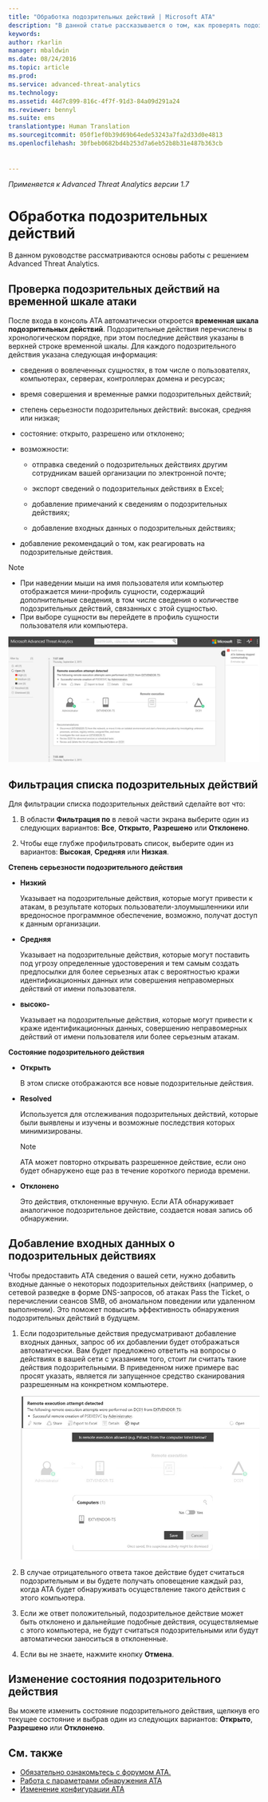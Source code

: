 ```yaml
---
title: "Обработка подозрительных действий | Microsoft ATA"
description: "В данной статье рассказывается о том, как проверять подозрительные действия, выявленные АТА."
keywords: 
author: rkarlin
manager: mbaldwin
ms.date: 08/24/2016
ms.topic: article
ms.prod: 
ms.service: advanced-threat-analytics
ms.technology: 
ms.assetid: 44d7c899-816c-4f7f-91d3-84a09d291a24
ms.reviewer: bennyl
ms.suite: ems
translationtype: Human Translation
ms.sourcegitcommit: 050f1ef0b39d69b64ede53243a7fa2d33d0e4813
ms.openlocfilehash: 30fbeb0682bd4b253d7a6eb52b8b31e487b363cb


---
```


*Применяется к Advanced Threat Analytics версии 1.7*



# Обработка подозрительных действий
В данном руководстве рассматриваются основы работы с решением Advanced Threat Analytics.

## Проверка подозрительных действий на временной шкале атаки
После входа в консоль ATA автоматически откроется **временная шкала подозрительных действий**. Подозрительные действия перечислены в хронологическом порядке, при этом последние действия указаны в верхней строке временной шкалы.
Для каждого подозрительного действия указана следующая информация:

-   сведения о вовлеченных сущностях, в том числе о пользователях, компьютерах, серверах, контроллерах домена и ресурсах;

-   время совершения и временные рамки подозрительных действий;

-   степень серьезности подозрительных действий: высокая, средняя или низкая;

-   состояние: открыто, разрешено или отклонено;

-   возможности:

    -   отправка сведений о подозрительных действиях другим сотрудникам вашей организации по электронной почте;

    -   экспорт сведений о подозрительных действиях в Excel;

    -   добавление примечаний к сведениям о подозрительных действиях;

    -   добавление входных данных о подозрительных действиях;

-   добавление рекомендаций о том, как реагировать на подозрительные действия.

> [!NOTE]
> -   При наведении мыши на имя пользователя или компьютер отображается мини-профиль сущности, содержащий дополнительные сведения, в том числе сведения о количестве подозрительных действий, связанных с этой сущностью.
> -   При выборе сущности вы перейдете в профиль сущности пользователя или компьютера.

![Изображение временной шкалы подозрительных действий ATA](media/ATA-Suspicious-Activity-Timeline.JPG)

## Фильтрация списка подозрительных действий
Для фильтрации списка подозрительных действий сделайте вот что:

1.  В области **Фильтрация по** в левой части экрана выберите один из следующих вариантов: **Все**, **Открыто**, **Разрешено** или **Отклонено**.

2.  Чтобы еще глубже профильтровать список, выберите один из вариантов: **Высокая**, **Средняя** или **Низкая**.

**Степень серьезности подозрительного действия**

-   **Низкий**

    Указывает на подозрительные действия, которые могут привести к атакам, в результате которых пользователи-злоумышленники или вредоносное программное обеспечение, возможно, получат доступ к данным организации.

-   **Средняя**

    Указывает на подозрительные действия, которые могут поставить под угрозу определенные удостоверения и тем самым создать предпосылки для более серьезных атак с вероятностью кражи идентификационных данных или совершения неправомерных действий от имени пользователя.

-   **высоко-**

    Указывает на подозрительные действия, которые могут привести к краже идентификационных данных, совершению неправомерных действий от имени пользователя или более серьезным атакам.

**Состояние подозрительного действия**

-   **Открыть**

    В этом списке отображаются все новые подозрительные действия.

-   **Resolved**

    Используется для отслеживания подозрительных действий, которые были выявлены и изучены и возможные последствия которых минимизированы.

    > [!NOTE]
    > ATA может повторно открывать разрешенное действие, если оно будет обнаружено еще раз в течение короткого периода времени.

-   **Отклонено**

    Это действия, отклоненные вручную. Если ATA обнаруживает аналогичное подозрительное действие, создается новая запись об обнаружении.

## Добавление входных данных о подозрительных действиях
Чтобы предоставить ATA сведения о вашей сети, нужно добавить входные данные о некоторых подозрительных действиях (например, о сетевой разведке в форме DNS-запросов, об атаках Pass the Ticket, о перечислении сеансов SMB, об аномальном поведении или удаленном выполнении). Это поможет повысить эффективность обнаружения подозрительных действий в будущем.

1.  Если подозрительные действия предусматривают добавление входных данных, запрос об их добавлении будет отображаться автоматически. Вам будет предложено ответить на вопросы о действиях в вашей сети с указанием того, стоит ли считать такие действия подозрительными. В приведенном ниже примере вас просят указать, является ли запущенное средство сканирования разрешенным на конкретном компьютере.

    ![Изображение добавления в АТА входных данных для подозрительных действий](media/ATA-Input.JPG)

2.  В случае отрицательного ответа такое действие будет считаться подозрительным и вы будете получать оповещение каждый раз, когда АТА будет обнаруживать осуществление такого действия с этого компьютера.

3.  Если же ответ положительный, подозрительное действие может быть отклонено и дальнейшие подобные действия, осуществляемые с этого компьютера, не будут считаться подозрительными или будут автоматически заноситься в отклоненные.

4.  Если вы не знаете, нажмите кнопку **Отмена**.

## Изменение состояния подозрительного действия
Вы можете изменить состояние подозрительного действия, щелкнув его текущее состояние и выбрав один из следующих вариантов: **Открыто**, **Разрешено** или **Отклонено**.

## См. также
- [Обязательно ознакомьтесь с форумом ATA.](https://social.technet.microsoft.com/Forums/security/home?forum=mata)
- [Работа с параметрами обнаружения ATA](working-with-detection-settings.md)
- [Изменение конфигурации ATA](modifying-ata-configuration.md)



<!--HONumber=Aug16_HO5-->


